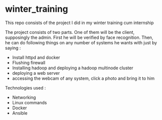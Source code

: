 # winter_training
This repo consists of the project I did in my winter training cum internship

The project consists of two parts. One of them will be the client, supposingly the admin. First he will be verified by face 
recognition. Then, he can do following things on any number of systems he wants with just by saying :
 - Install httpd and docker
 - Flushing firewall
 - Installing hadoop and deploying a hadoop multinode cluster
 - deploying a web server
 - accessing the webcam of any system, click a photo and bring it to him
 
 Technologies used :
 - Networking
 - Linux commands
 - Docker
 - Ansible
